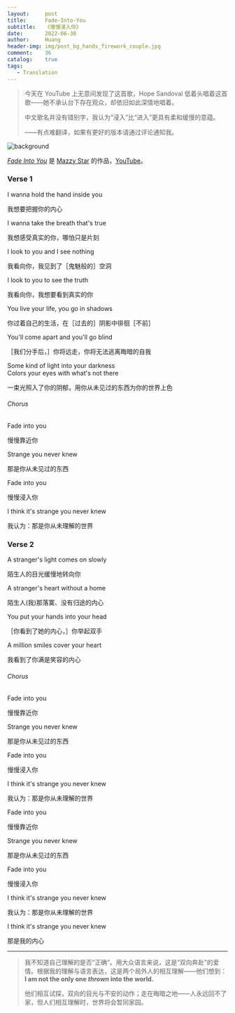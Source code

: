 ```yaml
---
layout:     post
title:      Fade-Into-You
subtitle:   《慢慢浸入你》
date:       2022-06-30
author:     Huang
header-img: img/post_bg_hands_firework_couple.jpg
comment:    36
catalog:    true
tags:
   - Translation
---
```


> 今天在 YouTube 上无意间发现了这首歌，Hope Sandoval 低着头唱着这首歌——她不承认台下存在观众，却依旧如此深情地唱着。
>
> 中文歌名并没有错别字，我认为“浸入”比“进入”更具有柔和缓慢的意蕴。
>
> ——有点难翻译，如果有更好的版本请通过评论通知我。

![background](https://huang-feiyu.github.io/img/post_bg_hands_firework_couple.jpg)

[*Fade Into You*](https://genius.com/Mazzy-star-fade-into-you-lyrics) 是 [Mazzy Star](https://www.facebook.com/MazzyStarOfficial/) 的作品，[YouTube](https://www.youtube.com/watch?v=o4m5jQy5A2U)。

### Verse 1

I wanna hold the hand inside you

我想要把握你的内心

I wanna take the breath that's true

我想感受真实的你，哪怕只是片刻

I look to you and I see nothing

我看向你，我见到了［鬼魅般的］空洞

I look to you to see the truth

我看向你，我想要看到真实的你

You live your life, you go in shadows

你过着自己的生活，在［过去的］阴影中徘徊［不前］

You'll come apart and you'll go blind

［我们分手后，］你将远走，你将无法逃离晦暗的自我

Some kind of light into your darkness<br/>Colors your eyes with what's not there

一束光照入了你的阴郁，用你从未见过的东西为你的世界上色

###### Chorus

Fade into you

慢慢靠近你

Strange you never knew

那是你从未见过的东西

Fade into you

慢慢浸入你

I think it's strange you never knew

我认为：那是你从未理解的世界

### Verse 2

A stranger's light comes on slowly

陌生人的目光缓慢地转向你

A stranger's heart without a home

陌生人(我)那落寞、没有归途的内心

You put your hands into your head

［你看到了她的内心，］你举起双手

A million smiles cover your heart

我看到了你满是笑容的内心

###### Chorus

Fade into you

慢慢靠近你

Strange you never knew

那是你从未见过的东西

Fade into you

慢慢浸入你

I think it's strange you never knew

我认为：那是你从未理解的世界

Fade into you

慢慢靠近你

Strange you never knew

那是你从未见过的东西

Fade into you

慢慢浸入你

I think it's strange you never knew

我认为：那是你从未理解的世界

I think it's strange you never knew

那是我的内心

---

> 我不知道自己理解的是否“正确”。用大众语言来说，这是“双向奔赴”的爱情。根据我的理解与语言表达，这是两个局外人的相互理解——他们想到：**I am not the only one *thrown* into the world.**
>
> 他们相互试探，双向的目光与不安的动作；走在晦暗之地——人永远回不了家，但人们相互理解时，世界将会暂同家园。

